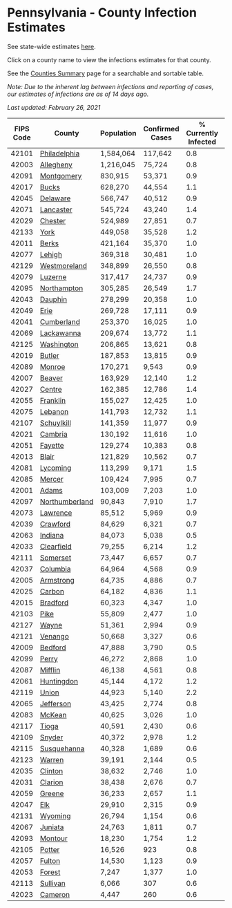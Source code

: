 # Pennsylvania - County Infection Estimates

See state-wide estimates [here](/infections/us-pa).

Click on a county name to view the infections estimates for that county.

See the [Counties Summary](/infections/summary-counties) page for a searchable and sortable table.

*Note: Due to the inherent lag between infections and reporting of cases, our estimates of infections are as of 14 days ago.*

*Last updated: February 26, 2021*

|   FIPS Code |                           County |   Population |   Confirmed Cases |   % Currently Infected |   % Total Infected |
|-------------|----------------------------------|--------------|-------------------|------------------------|--------------------|
|       42101 |     [Philadelphia](philadelphia) |    1,584,064 |           117,642 |                    0.8 |               28.2 |
|       42003 |           [Allegheny](allegheny) |    1,216,045 |            75,724 |                    0.8 |               19.6 |
|       42091 |         [Montgomery](montgomery) |      830,915 |            53,371 |                    0.9 |               22.7 |
|       42017 |                   [Bucks](bucks) |      628,270 |            44,554 |                    1.1 |               24.5 |
|       42045 |             [Delaware](delaware) |      566,747 |            40,512 |                    0.9 |               25.9 |
|       42071 |           [Lancaster](lancaster) |      545,724 |            43,240 |                    1.4 |               26.0 |
|       42029 |               [Chester](chester) |      524,989 |            27,851 |                    0.7 |               17.8 |
|       42133 |                     [York](york) |      449,058 |            35,528 |                    1.2 |               24.8 |
|       42011 |                   [Berks](berks) |      421,164 |            35,370 |                    1.0 |               29.3 |
|       42077 |                 [Lehigh](lehigh) |      369,318 |            30,481 |                    1.0 |               29.6 |
|       42129 |     [Westmoreland](westmoreland) |      348,899 |            26,550 |                    0.8 |               23.8 |
|       42079 |               [Luzerne](luzerne) |      317,417 |            24,737 |                    0.9 |               27.6 |
|       42095 |       [Northampton](northampton) |      305,285 |            26,549 |                    1.7 |               30.3 |
|       42043 |               [Dauphin](dauphin) |      278,299 |            20,358 |                    1.0 |               23.7 |
|       42049 |                     [Erie](erie) |      269,728 |            17,111 |                    0.9 |               19.6 |
|       42041 |         [Cumberland](cumberland) |      253,370 |            16,025 |                    1.0 |               20.0 |
|       42069 |         [Lackawanna](lackawanna) |      209,674 |            13,772 |                    1.1 |               22.5 |
|       42125 |         [Washington](washington) |      206,865 |            13,621 |                    0.8 |               20.4 |
|       42019 |                 [Butler](butler) |      187,853 |            13,815 |                    0.9 |               22.9 |
|       42089 |                 [Monroe](monroe) |      170,271 |             9,543 |                    0.9 |               20.8 |
|       42007 |                 [Beaver](beaver) |      163,929 |            12,140 |                    1.2 |               24.0 |
|       42027 |                 [Centre](centre) |      162,385 |            12,786 |                    1.4 |               23.5 |
|       42055 |             [Franklin](franklin) |      155,027 |            12,425 |                    1.0 |               26.0 |
|       42075 |               [Lebanon](lebanon) |      141,793 |            12,732 |                    1.1 |               30.1 |
|       42107 |         [Schuylkill](schuylkill) |      141,359 |            11,977 |                    0.9 |               27.4 |
|       42021 |               [Cambria](cambria) |      130,192 |            11,616 |                    1.0 |               27.5 |
|       42051 |               [Fayette](fayette) |      129,274 |            10,383 |                    0.8 |               25.1 |
|       42013 |                   [Blair](blair) |      121,829 |            10,562 |                    0.7 |               26.7 |
|       42081 |             [Lycoming](lycoming) |      113,299 |             9,171 |                    1.5 |               25.1 |
|       42085 |                 [Mercer](mercer) |      109,424 |             7,995 |                    0.7 |               22.7 |
|       42001 |                   [Adams](adams) |      103,009 |             7,203 |                    1.0 |               22.0 |
|       42097 | [Northumberland](northumberland) |       90,843 |             7,910 |                    1.7 |               27.0 |
|       42073 |             [Lawrence](lawrence) |       85,512 |             5,969 |                    0.9 |               21.7 |
|       42039 |             [Crawford](crawford) |       84,629 |             6,321 |                    0.7 |               23.2 |
|       42063 |               [Indiana](indiana) |       84,073 |             5,038 |                    0.5 |               18.7 |
|       42033 |         [Clearfield](clearfield) |       79,255 |             6,214 |                    1.2 |               24.1 |
|       42111 |             [Somerset](somerset) |       73,447 |             6,657 |                    0.7 |               28.2 |
|       42037 |             [Columbia](columbia) |       64,964 |             4,568 |                    0.9 |               23.7 |
|       42005 |           [Armstrong](armstrong) |       64,735 |             4,886 |                    0.7 |               23.4 |
|       42025 |                 [Carbon](carbon) |       64,182 |             4,836 |                    1.1 |               24.5 |
|       42015 |             [Bradford](bradford) |       60,323 |             4,347 |                    1.0 |               21.8 |
|       42103 |                     [Pike](pike) |       55,809 |             2,477 |                    1.0 |               17.3 |
|       42127 |                   [Wayne](wayne) |       51,361 |             2,994 |                    0.9 |               19.0 |
|       42121 |               [Venango](venango) |       50,668 |             3,327 |                    0.6 |               20.2 |
|       42009 |               [Bedford](bedford) |       47,888 |             3,790 |                    0.5 |               24.7 |
|       42099 |                   [Perry](perry) |       46,272 |             2,868 |                    1.0 |               19.2 |
|       42087 |               [Mifflin](mifflin) |       46,138 |             4,561 |                    0.8 |               30.8 |
|       42061 |         [Huntingdon](huntingdon) |       45,144 |             4,172 |                    1.2 |               29.3 |
|       42119 |                   [Union](union) |       44,923 |             5,140 |                    2.2 |               34.8 |
|       42065 |           [Jefferson](jefferson) |       43,425 |             2,774 |                    0.8 |               19.6 |
|       42083 |                 [McKean](mckean) |       40,625 |             3,026 |                    1.0 |               22.8 |
|       42117 |                   [Tioga](tioga) |       40,591 |             2,430 |                    0.6 |               18.6 |
|       42109 |                 [Snyder](snyder) |       40,372 |             2,978 |                    1.2 |               22.7 |
|       42115 |       [Susquehanna](susquehanna) |       40,328 |             1,689 |                    0.6 |               13.8 |
|       42123 |                 [Warren](warren) |       39,191 |             2,144 |                    0.5 |               17.0 |
|       42035 |               [Clinton](clinton) |       38,632 |             2,746 |                    1.0 |               22.2 |
|       42031 |               [Clarion](clarion) |       38,438 |             2,676 |                    0.7 |               21.7 |
|       42059 |                 [Greene](greene) |       36,233 |             2,657 |                    1.1 |               22.7 |
|       42047 |                       [Elk](elk) |       29,910 |             2,315 |                    0.9 |               23.7 |
|       42131 |               [Wyoming](wyoming) |       26,794 |             1,154 |                    0.6 |               13.6 |
|       42067 |               [Juniata](juniata) |       24,763 |             1,811 |                    0.7 |               24.3 |
|       42093 |               [Montour](montour) |       18,230 |             1,754 |                    1.2 |               34.3 |
|       42105 |                 [Potter](potter) |       16,526 |               923 |                    0.8 |               17.1 |
|       42057 |                 [Fulton](fulton) |       14,530 |             1,123 |                    0.9 |               24.0 |
|       42053 |                 [Forest](forest) |        7,247 |             1,377 |                    1.0 |               57.2 |
|       42113 |             [Sullivan](sullivan) |        6,066 |               307 |                    0.6 |               15.5 |
|       42023 |               [Cameron](cameron) |        4,447 |               260 |                    0.6 |               18.1 |
